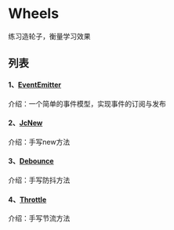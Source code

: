 # Wheels
练习造轮子，衡量学习效果

## 列表
#### **1、[EventEmitter](https://github.com/chenyicai622/Wheels/tree/main/EventEmitter)**
介绍：一个简单的事件模型，实现事件的订阅与发布

#### **2、[JcNew](https://github.com/chenyicai622/Wheels/tree/main/JcNew)**
介绍：手写new方法

#### **3、[Debounce](https://github.com/chenyicai622/Wheels/tree/main/Debounce)**
介绍：手写防抖方法

#### **4、[Throttle](https://github.com/chenyicai622/Wheels/tree/main/Throttle)**
介绍：手写节流方法